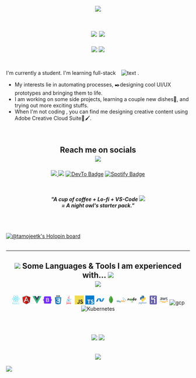 <p align = "center">
  <img src="https://c.tenor.com/h0y8IkPv6UoAAAAC/fall-guy-computer.gif" height="350px">
  
</p>

<h1 align="center">

  <img src="https://media0.giphy.com/media/gM5qFksULw54NMWyry/giphy.gif?cid=790b76119eef0d7b1316b871fd15cdb5cb1a64ade1058bdb&rid=giphy.gif&ct=s" height="80px">
  <img src="https://readme-typing-svg.herokuapp.com?color=67F7A4&lines=Ahoy+!+!;Kon'nichiwa+!+!;Hi+there+!+!;नमस्ते+!+!;My+name+is+Tamojeet...;Thanks+for+checking+out+my+profile+!;Arigato+Gozaimasu+🙏🏻&center=true&size=20">
 
</h1>
<p align="center">
  <img src="https://komarev.com/ghpvc/?username=tamojeetK&style=flat&color=4c8ed9">
  <a href="https://www.linkedin.com/in/tamojeet-kuila-08974b1b7/" alt="LinkedIn Follow">
  <img src="https://img.shields.io/badge/Tamojeet_Kuila-blue?style=social&logo=Linkedin&logoColor=blue&link=https://www.linkedin.com/in/linkedin.com/in/tamojeet-kuila-08974b1b7/"/></a>

<p align="center">

</p><br>

I'm currently a student. I'm learning full-stack &ensp;  ![text](https://user-images.githubusercontent.com/89387048/225315634-6beb39ef-3fcb-4ca4-b892-77fd5cbdb927.gif)
.
<br/>
 <ul>
   <li>My interests lie in automating processes, ✒️designing cool UI/UX prototypes and bringing them to life.</li>
   <li>I am working on some side projects, learning a couple new dishes🥘, and trying out more exciting stuffs.</li>
   <li>When I'm not coding , you can find me designing creative content using Adobe Creative Cloud Suite🎨🖌️.</li>
 </ul>
<br>
<h2 align="center">
  Reach me on socials
  <br><img src="https://i.giphy.com/media/UrzWDQ3VTiDU84R5dx/giphy.webp" width="50">
</h2>
<p align="center">
  <a href="mailto:shrutiworkspace02@gmail.com" alt="Email">
<img src="https://img.shields.io/badge/-shrutiworkspace02@gmail.com-c14438?style=flat&logo=Gmail&logoColor=white&link=mailto:shrutiworkspace02@gmail.com" />
  <a href="https://www.linkedin.com/in/shruti-sharma-097b93228/" alt="LinkedIn Follow">
<img src="https://img.shields.io/badge/-Shruti Sharma-blue?style=flat&logo=Linkedin&logoColor=white&link=https://www.linkedin.com/in/shruti-sharma-097b93228/" /></a>
 <a href="https://dev.to/shruti_sharma_fbd3e53712e"><img src="https://img.shields.io/badge/-@tamojeetk-0A0A0A?style=flat&amp;labelColor=0A0A0A&amp;logo=dev.to&amp;link=https://dev.to/tamojeetk" alt="DevTo Badge"></a>
  <a href="https://open.spotify.com/user/31so775243hasoorlsjzhi53mhwi"><img src="https://img.shields.io/badge/-@Ahaan%20Tenemus-1ED760?style=flat&amp;labelColor=fff&amp;logo=Spotify&amp;link=https://open.spotify.com/user/31so775243hasoorlsjzhi53mhwi" alt="Spotify Badge"></a>
</p>

 <br>
 <h4 align="center"><i> "A cup of coffee + Lo-fi + VS-Code  <img src="https://emojis.slackmojis.com/emojis/images/1613284582/12797/meow_coffee.png?1613284582" width="30"/><br>= A night owl's starter pack."</i></h4>
  <br>
<br>

[![@tamojeetk's Holopin board](https://holopin.me/tamojeetk)](https://holopin.io/@tamojeetk)
<br>
<br>
<hr>
<h2 align="center"> <img src="https://user-images.githubusercontent.com/89387048/177203800-13692123-4940-4c43-ac66-11b37d588911.png" width="30"/>
Some Languages & Tools I am experienced with... <img src="https://user-images.githubusercontent.com/89387048/177203800-13692123-4940-4c43-ac66-11b37d588911.png" width="30"/>
<br><img src="https://i.giphy.com/media/UrzWDQ3VTiDU84R5dx/giphy.webp" width="50"></h2>

<p align="center">
<img src="https://raw.githubusercontent.com/devicons/devicon/master/icons/react/react-original-wordmark.svg" alt="react" width="25" height="25"/>
<img src="https://raw.githubusercontent.com/devicons/devicon/master/icons/angularjs/angularjs-original.svg" alt="angular-js" width="25" height="25" />
<img src="https://raw.githubusercontent.com/devicons/devicon/master/icons/vuejs/vuejs-original.svg" alt="vue" width="25" height="25" />
<img src="https://raw.githubusercontent.com/devicons/devicon/master/icons/bootstrap/bootstrap-plain.svg" alt="bootstrap" width="25" height="25" />
<img src="https://raw.githubusercontent.com/devicons/devicon/master/icons/css3/css3-original-wordmark.svg" alt="css3" width="25" height="25" />
<img src="https://raw.githubusercontent.com/devicons/devicon/master/icons/java/java-original-wordmark.svg" alt="java" width="25" height="25" />
<img src="https://raw.githubusercontent.com/devicons/devicon/master/icons/javascript/javascript-original.svg" alt="javascript" width="25" height="25" />
<img src="https://raw.githubusercontent.com/devicons/devicon/master/icons/typescript/typescript-original.svg" alt="typescript" width="25" height="25" />
<img src="https://raw.githubusercontent.com/devicons/devicon/master/icons/dot-net/dot-net-original.svg" alt=".NET" width="25" height="25" />
<img src="https://raw.githubusercontent.com/devicons/devicon/master/icons/mongodb/mongodb-original.svg" alt="mongodb" width="25" height="25" />
<img src="https://raw.githubusercontent.com/devicons/devicon/master/icons/mysql/mysql-original-wordmark.svg" alt="mysql" width="25" height="25" />
<img src="https://raw.githubusercontent.com/devicons/devicon/master/icons/nodejs/nodejs-original-wordmark.svg" alt="nodejs" width="25" height="25" />
<img src="https://raw.githubusercontent.com/devicons/devicon/master/icons/python/python-original-wordmark.svg" alt="python" width="25" height="25" />
<img src="https://raw.githubusercontent.com/devicons/devicon/master/icons/heroku/heroku-plain.svg" alt="heroku" width="25" height="25"/>
<img src="https://raw.githubusercontent.com/github/explore/80688e429a7d4ef2fca1e82350fe8e3517d3494d/topics/aws/aws.png" alt="aws" width="25" height="25" />
<img src="https://www.vectorlogo.zone/logos/google_cloud/google_cloud-icon.svg" alt="gcp" width="25" height="25" />
<img src="https://www.vectorlogo.zone/logos/kubernetes/kubernetes-icon.svg" alt="Kubernetes" width="25" height="25" />
</p>
<br>
<br>

<p align="center">

  <img width="400" src="https://github-readme-stats.vercel.app/api?username=tamojeetK&custom_title=My+GitHub+States&count_private=true&show_icons=true&&hide_border=true&count_private=true&bg_color=00000000&title_color=1bcf62&text_color=878787&icon_color=bb2acf&cache_seconds=1800"/> 
<img width="370px" src="https://github-readme-streak-stats.herokuapp.com/?user=tamojeetK&background=00000000&hide_border=true&stroke=878787&ring=1bcf62&fire=18b158&currStreakNum=878787&sideNums=878787&currStreakLabel=878787&sideLabels=878787&dates=878787" />
<br>
  <br>

<br>

  <img src="https://media0.giphy.com/media/v1.Y2lkPTc5MGI3NjExc29iMml3c2h1d3Q4YXZqOWdsNHdqc2Vqdmtxc201bGV3cG1xODZ4bSZlcD12MV9pbnRlcm5hbF9naWZfYnlfaWQmY3Q9cw/55jOowTAknOXC/giphy.gif" width="40"/>
  </p>
<img src="https://github-readme-activity-graph.vercel.app/graph?username=tamojeetK&bg_color=00000000&color=878787&line=1bcf62&point=00000000&area=true&hide_border=true" />

